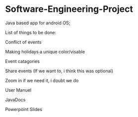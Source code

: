 # Software-Engineering-Project
Java based app for android OS;

List of things to be done: 

Conflict of events

Making holidays a unique color/visable

Event catagories

Share events (If we want to, i think this was optional)

Zoom in if we need it, i doubt we do

User Manuel

JavaDocs

Powerpoint Slides
